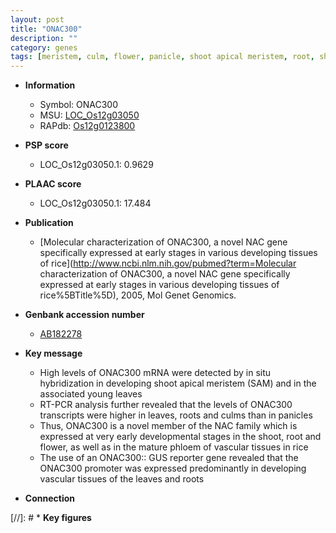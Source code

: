 ```yaml
---
layout: post
title: "ONAC300"
description: ""
category: genes
tags: [meristem, culm, flower, panicle, shoot apical meristem, root, shoot]
---
```


* **Information**  
    + Symbol: ONAC300  
    + MSU: [LOC_Os12g03050](http://rice.plantbiology.msu.edu/cgi-bin/ORF_infopage.cgi?orf=LOC_Os12g03050)  
    + RAPdb: [Os12g0123800](http://rapdb.dna.affrc.go.jp/viewer/gbrowse_details/irgsp1?name=Os12g0123800)  

* **PSP score**  
    + LOC_Os12g03050.1: 0.9629 

* **PLAAC score**  
    + LOC_Os12g03050.1: 17.484 

* **Publication**  
    + [Molecular characterization of ONAC300, a novel NAC gene specifically expressed at early stages in various developing tissues of rice](http://www.ncbi.nlm.nih.gov/pubmed?term=Molecular characterization of ONAC300, a novel NAC gene specifically expressed at early stages in various developing tissues of rice%5BTitle%5D), 2005, Mol Genet Genomics.

* **Genbank accession number**  
    + [AB182278](http://www.ncbi.nlm.nih.gov/nuccore/AB182278)

* **Key message**  
    + High levels of ONAC300 mRNA were detected by in situ hybridization in developing shoot apical meristem (SAM) and in the associated young leaves
    + RT-PCR analysis further revealed that the levels of ONAC300 transcripts were higher in leaves, roots and culms than in panicles
    + Thus, ONAC300 is a novel member of the NAC family which is expressed at very early developmental stages in the shoot, root and flower, as well as in the mature phloem of vascular tissues in rice
    + The use of an ONAC300:: GUS reporter gene revealed that the ONAC300 promoter was expressed predominantly in developing vascular tissues of the leaves and roots

* **Connection**  

[//]: # * **Key figures**  


